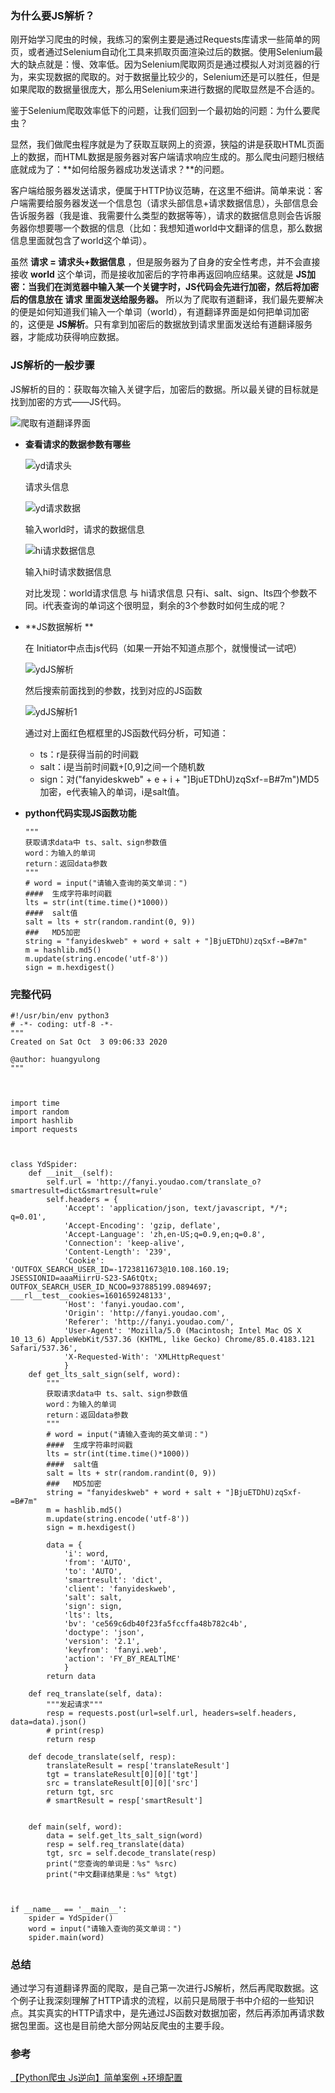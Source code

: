 
### 为什么要JS解析？

刚开始学习爬虫的时候，我练习的案例主要是通过Requests库请求一些简单的网页，或者通过Selenium自动化工具来抓取页面渲染过后的数据。使用Selenium最大的缺点就是：慢、效率低。因为Selenium爬取网页是通过模拟人对浏览器的行为，来实现数据的爬取的。对于数据量比较少的，Selenium还是可以胜任，但是如果爬取的数据量很庞大，那么用Selenium来进行数据的爬取显然是不合适的。

鉴于Selenium爬取效率低下的问题，让我们回到一个最初始的问题：为什么要爬虫？

显然，我们做爬虫程序就是为了获取互联网上的资源，狭隘的讲是获取HTML页面上的数据，而HTML数据是服务器对客户端请求响应生成的。那么爬虫问题归根结底就成为了：**如何给服务器成功发送请求？**的问题。

客户端给服务器发送请求，便属于HTTP协议范畴，在这里不细讲。简单来说：客户端需要给服务器发送一个信息包（请求头部信息+请求数据信息），头部信息会告诉服务器（我是谁、我需要什么类型的数据等等），请求的数据信息则会告诉服务器你想要哪一个数据的信息（比如：我想知道world中文翻译的信息，那么数据信息里面就包含了world这个单词）。

虽然 **请求 = 请求头+数据信息** ，但是服务器为了自身的安全性考虑，并不会直接接收 **world** 这个单词，而是接收加密后的字符串再返回响应结果。这就是 **JS加密：当我们在浏览器中输入某一个关键字时，JS代码会先进行加密，然后将加密后的信息放在 请求 里面发送给服务器。** 所以为了爬取有道翻译，我们最先要解决的便是如何知道我们输入一个单词（world），有道翻译界面是如何把单词加密的，这便是 **JS解析**。只有拿到加密后的数据放到请求里面发送给有道翻译服务器，才能成功获得响应数据。

### JS解析的一般步骤

JS解析的目的：获取每次输入关键字后，加密后的数据。所以最关键的目标就是找到加密的方式——JS代码。

![爬取有道翻译界面](/爬取有道翻译界面.jpg)

- **查看请求的数据参数有哪些**

  ![yd请求头](/yd请求头.jpg)

  请求头信息

  ![yd请求数据](/yd请求数据.jpg)

  输入world时，请求的数据信息

  ![hi请求数据信息](/hi请求数据信息.jpg)

  输入hi时请求数据信息

  对比发现：world请求信息 与 hi请求信息 只有i、salt、sign、lts四个参数不同。i代表查询的单词这个很明显，剩余的3个参数时如何生成的呢？

- **JS数据解析 **

  在 Initiator中点击js代码（如果一开始不知道点那个，就慢慢试一试吧）

  ![ydJS解析](/ydJS解析.jpg)

  然后搜索前面找到的参数，找到对应的JS函数

  ![ydJS解析1](/ydJS解析1.jpg)

  通过对上面红色框框里的JS函数代码分析，可知道：

  - ts：r是获得当前的时间戳
  - salt：i是当前时间戳+[0,9]之间一个随机数
  - sign：对("fanyideskweb" + e + i + "]BjuETDhU)zqSxf-=B#7m")MD5加密，e代表输入的单词，i是salt值。

- **python代码实现JS函数功能**

  ```
  """
  获取请求data中 ts、salt、sign参数值
  word：为输入的单词
  return：返回data参数
  """
  # word = input("请输入查询的英文单词：")
  ####  生成字符串时间戳
  lts = str(int(time.time()*1000)) 
  ####  salt值
  salt = lts + str(random.randint(0, 9))
  ###   MD5加密
  string = "fanyideskweb" + word + salt + "]BjuETDhU)zqSxf-=B#7m"
  m = hashlib.md5()
  m.update(string.encode('utf-8'))
  sign = m.hexdigest() 
  ```

### 完整代码

```
#!/usr/bin/env python3
# -*- coding: utf-8 -*-
"""
Created on Sat Oct  3 09:06:33 2020

@author: huangyulong
"""



import time 
import random
import hashlib
import requests



class YdSpider:
    def __init__(self):
        self.url = 'http://fanyi.youdao.com/translate_o?smartresult=dict&smartresult=rule'
        self.headers = {
            'Accept': 'application/json, text/javascript, */*; q=0.01',
            'Accept-Encoding': 'gzip, deflate',
            'Accept-Language': 'zh,en-US;q=0.9,en;q=0.8',
            'Connection': 'keep-alive',
            'Content-Length': '239',
            'Cookie': 'OUTFOX_SEARCH_USER_ID=-1723811673@10.108.160.19; JSESSIONID=aaaMiirrU-S23-SA6tQtx; OUTFOX_SEARCH_USER_ID_NCOO=937885199.0894697; ___rl__test__cookies=1601659248133',
            'Host': 'fanyi.youdao.com',
            'Origin': 'http://fanyi.youdao.com',
            'Referer': 'http://fanyi.youdao.com/',
            'User-Agent': 'Mozilla/5.0 (Macintosh; Intel Mac OS X 10_13_6) AppleWebKit/537.36 (KHTML, like Gecko) Chrome/85.0.4183.121 Safari/537.36',
            'X-Requested-With': 'XMLHttpRequest'      
            }
    def get_lts_salt_sign(self, word):
        """
        获取请求data中 ts、salt、sign参数值
        word：为输入的单词
        return：返回data参数
        """
        # word = input("请输入查询的英文单词：")
        ####  生成字符串时间戳
        lts = str(int(time.time()*1000)) 
        ####  salt值
        salt = lts + str(random.randint(0, 9))
        ###   MD5加密
        string = "fanyideskweb" + word + salt + "]BjuETDhU)zqSxf-=B#7m"
        m = hashlib.md5()
        m.update(string.encode('utf-8'))
        sign = m.hexdigest()
        
        data = {
            'i': word,
            'from': 'AUTO',
            'to': 'AUTO',
            'smartresult': 'dict',
            'client': 'fanyideskweb',
            'salt': salt,
            'sign': sign,
            'lts': lts,
            'bv': 'ce569c6db40f23fa5fccffa48b782c4b',
            'doctype': 'json',
            'version': '2.1',
            'keyfrom': 'fanyi.web',
            'action': 'FY_BY_REALTlME'
            }
        return data
    
    def req_translate(self, data):
        """发起请求"""
        resp = requests.post(url=self.url, headers=self.headers, data=data).json()
        # print(resp)
        return resp
    
    def decode_translate(self, resp):
        translateResult = resp['translateResult']
        tgt = translateResult[0][0]['tgt']
        src = translateResult[0][0]['src']
        return tgt, src
        # smartResult = resp['smartResult']

    
    def main(self, word):
        data = self.get_lts_salt_sign(word)
        resp = self.req_translate(data)
        tgt, src = self.decode_translate(resp)
        print("您查询的单词是：%s" %src)
        print("中文翻译结果是：%s" %tgt)
        
        
        
if __name__ == '__main__':
    spider = YdSpider()
    word = input("请输入查询的英文单词：")
    spider.main(word)

```

### 总结

通过学习有道翻译界面的爬取，是自己第一次进行JS解析，然后再爬取数据。这个例子让我深刻理解了HTTP请求的流程，以前只是局限于书中介绍的一些知识点。其实真实的HTTP请求中，是先通过JS函数对数据加密，然后再添加再请求数据包里面。这也是目前绝大部分网站反爬虫的主要手段。

### 参考

[【Python爬虫 Js逆向】简单案例 +环境配置](https://www.bilibili.com/video/BV1fC4y1H7XD?p=1)


